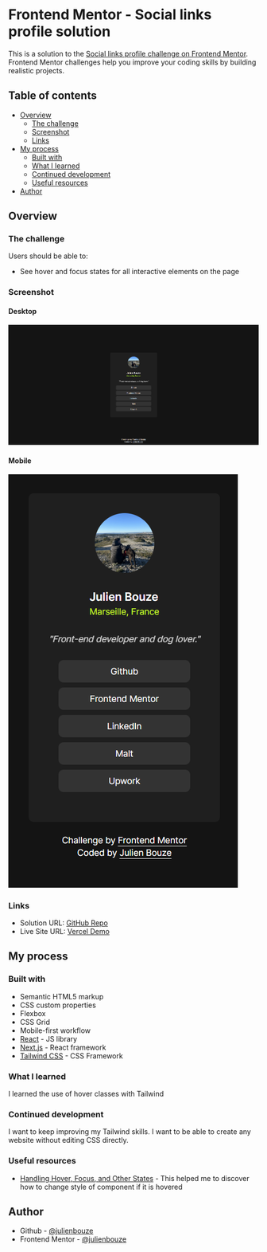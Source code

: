 # Frontend Mentor - Social links profile solution

This is a solution to the [Social links profile challenge on Frontend Mentor](https://www.frontendmentor.io/challenges/social-links-profile-UG32l9m6dQ). Frontend Mentor challenges help you improve your coding skills by building realistic projects. 

## Table of contents

- [Overview](#overview)
  - [The challenge](#the-challenge)
  - [Screenshot](#screenshot)
  - [Links](#links)
- [My process](#my-process)
  - [Built with](#built-with)
  - [What I learned](#what-i-learned)
  - [Continued development](#continued-development)
  - [Useful resources](#useful-resources)
- [Author](#author)

## Overview

### The challenge

Users should be able to:

- See hover and focus states for all interactive elements on the page

### Screenshot
#### Desktop

![](./screenshots/desktop.png)

#### Mobile

![](./screenshots/mobile.png)


### Links

- Solution URL: [GitHub Repo](https://github.com/julienbouze/social-links-profile)
- Live Site URL: [Vercel Demo]()

## My process

### Built with

- Semantic HTML5 markup
- CSS custom properties
- Flexbox
- CSS Grid
- Mobile-first workflow
- [React](https://reactjs.org/) - JS library
- [Next.js](https://nextjs.org/) - React framework
- [Tailwind CSS](https://tailwindcss.com/) - CSS Framework


### What I learned

I learned the use of hover classes with Tailwind


### Continued development

I want to keep improving my Tailwind skills. I want to be able to create any website without editing CSS directly.

### Useful resources

- [Handling Hover, Focus, and Other States](https://tailwindcss.com/docs/hover-focus-and-other-states) - This helped me to discover how to change style of component if it is hovered

## Author

- Github - [@julienbouze](https://github.com/julienbouze)
- Frontend Mentor - [@julienbouze](https://www.frontendmentor.io/profile/julienbouze)